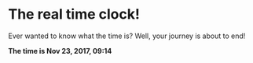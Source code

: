 # The real time clock!

Ever wanted to know what the time is? Well, your journey is about to end!

**The time is Nov 23, 2017, 09:14**